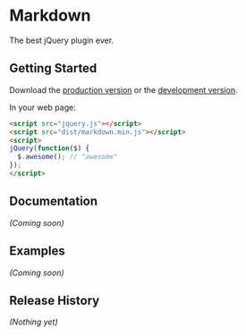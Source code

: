 # Markdown

The best jQuery plugin ever.

## Getting Started
Download the [production version][min] or the [development version][max].

[min]: https://raw.github.com/panxuepeng/markdown/master/dist/markdown.min.js
[max]: https://raw.github.com/panxuepeng/markdown/master/dist/markdown.js

In your web page:

```html
<script src="jquery.js"></script>
<script src="dist/markdown.min.js"></script>
<script>
jQuery(function($) {
  $.awesome(); // "awesome"
});
</script>
```

## Documentation
_(Coming soon)_

## Examples
_(Coming soon)_

## Release History
_(Nothing yet)_

